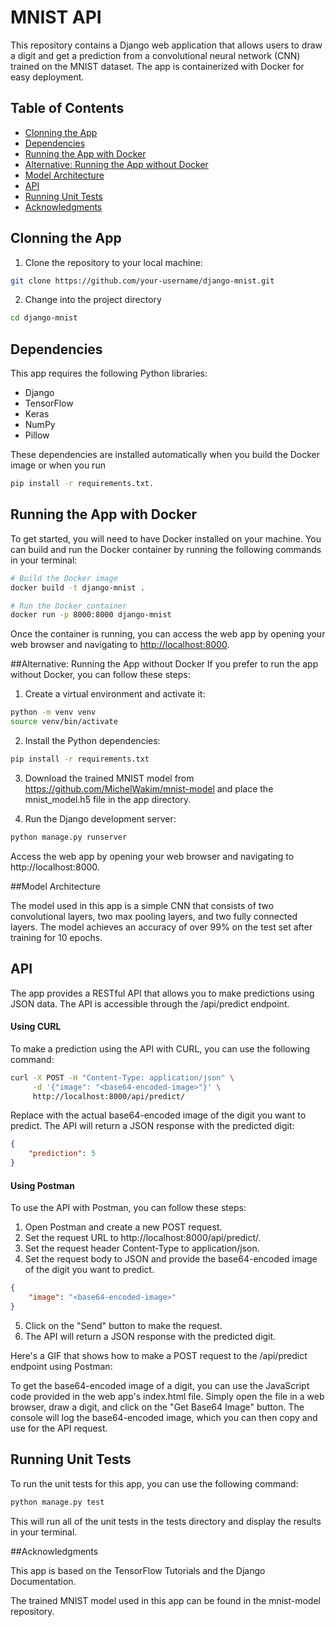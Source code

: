 # MNIST API

This repository contains a Django web application that allows users to draw a digit and get a prediction from a convolutional neural network (CNN) trained on the MNIST dataset. The app is containerized with Docker for easy deployment.

## Table of Contents
- [Clonning the App](#clonning-the-app)
- [Dependencies](#dependencies)
- [Running the App with Docker](#running-the-app-with-docker)
- [Alternative: Running the App without Docker](#alternative-running-the-app-without-docker)
- [Model Architecture](#model-architecture)
- [API](#api)
- [Running Unit Tests](#running-unit-tests)
- [Acknowledgments](#acknowledgments)

## Clonning the App
1. Clone the repository to your local machine:
```bash
git clone https://github.com/your-username/django-mnist.git
```
2. Change into the project directory
```bash
cd django-mnist
```

## Dependencies

This app requires the following Python libraries:
- Django
- TensorFlow
- Keras
- NumPy
- Pillow

These dependencies are installed automatically when you build the Docker image or when you run
```bash
pip install -r requirements.txt.
```
## Running the App with Docker
To get started, you will need to have Docker installed on your machine. You can build and run the Docker container by running the following commands in your terminal:

```bash
# Build the Docker image
docker build -t django-mnist .

# Run the Docker container
docker run -p 8000:8000 django-mnist
```

Once the container is running, you can access the web app by opening your web browser and navigating to [http://localhost:8000](http://localhost:8000).

##Alternative: Running the App without Docker
If you prefer to run the app without Docker, you can follow these steps:

1. Create a virtual environment and activate it:
```bash
python -m venv venv
source venv/bin/activate
```
2. Install the Python dependencies:
```bash
pip install -r requirements.txt
```
3. Download the trained MNIST model from https://github.com/MichelWakim/mnist-model and place the mnist_model.h5 file in the app directory.

3. Run the Django development server:
```bash
python manage.py runserver
```
Access the web app by opening your web browser and navigating to http://localhost:8000.

##Model Architecture

The model used in this app is a simple CNN that consists of two convolutional layers, two max pooling layers, and two fully connected layers. The model achieves an accuracy of over 99% on the test set after training for 10 epochs.

## API

The app provides a RESTful API that allows you to make predictions using JSON data. The API is accessible through the /api/predict endpoint.

#### Using CURL

To make a prediction using the API with CURL, you can use the following command:

```bash
curl -X POST -H "Content-Type: application/json" \
     -d '{"image": "<base64-encoded-image>"}' \
     http://localhost:8000/api/predict/
```

Replace <base64-encoded-image> with the actual base64-encoded image of the digit you want to predict. The API will return a JSON response with the predicted digit:
```json
{
    "prediction": 5
}
```
#### Using Postman

To use the API with Postman, you can follow these steps:
1.  Open Postman and create a new POST request.
2. Set the request URL to http://localhost:8000/api/predict/.
3. Set the request header Content-Type to application/json.
4. Set the request body to JSON and provide the base64-encoded image of the digit you want to predict.
```json
{
    "image": "<base64-encoded-image>"
}
```
5. Click on the "Send" button to make the request.
6. The API will return a JSON response with the predicted digit.

Here's a GIF that shows how to make a POST request to the /api/predict endpoint using Postman:

To get the base64-encoded image of a digit, you can use the JavaScript code provided in the web app's index.html file. Simply open the file in a web browser, draw a digit, and click on the "Get Base64 Image" button. The console will log the base64-encoded image, which you can then copy and use for the API request.

## Running Unit Tests

To run the unit tests for this app, you can use the following command:
```bash
python manage.py test
```
This will run all of the unit tests in the tests directory and display the results in your terminal.

##Acknowledgments

This app is based on the TensorFlow Tutorials and the Django Documentation.

The trained MNIST model used in this app can be found in the mnist-model repository.